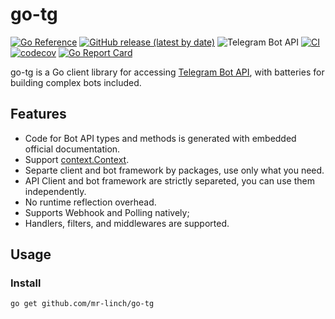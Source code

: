# go-tg 

[![Go Reference](https://pkg.go.dev/badge/github.com/mr-linch/go-tg.svg)](https://pkg.go.dev/github.com/mr-linch/go-tg) 
[![GitHub release (latest by date)](https://img.shields.io/github/v/release/mr-linch/go-tg?label=latest%20release)](https://github.com/mr-linch/go-tg/releases/latest)
![Telegram Bot API](https://img.shields.io/badge/Telegram%20Bot%20API-6.1-blue?logo=telegram)
[![CI](https://github.com/mr-linch/go-tg/actions/workflows/ci.yml/badge.svg)](https://github.com/mr-linch/go-tg/actions/workflows/ci.yml)
[![codecov](https://codecov.io/gh/mr-linch/go-tg/branch/main/graph/badge.svg?token=9EI5CEIYXL)](https://codecov.io/gh/mr-linch/go-tg)
[![Go Report Card](https://goreportcard.com/badge/github.com/mr-linch/go-tg)](https://goreportcard.com/report/github.com/mr-linch/go-tg) 

go-tg is a Go client library for accessing [Telegram Bot API](https://core.telegram.org/bots/api), with batteries for building complex bots included.


## Features
 - Code for Bot API types and methods is generated with embedded official documentation.
 - Support [context.Context](https://pkg.go.dev/context).
 - Separte client and bot framework by packages, use only what you need.
 - API Client and bot framework are strictly separeted, you can use them independently. 
 - No runtime reflection overhead. 
 - Supports Webhook and Polling natively;
 - Handlers, filters, and middlewares are supported.


## Usage

### Install

```bash
go get github.com/mr-linch/go-tg
```

